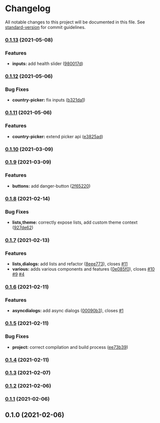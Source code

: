 # Changelog

All notable changes to this project will be documented in this file. See [standard-version](https://github.com/conventional-changelog/standard-version) for commit guidelines.

### [0.1.13](https://github.com/flying-dice/fluentui-toolkit/compare/v0.1.12...v0.1.13) (2021-05-08)


### Features

* **inputs:** add health slider ([980017d](https://github.com/flying-dice/fluentui-toolkit/commit/980017dd800086927d0932773aa34990d086237c))

### [0.1.12](https://github.com/flying-dice/fluentui-toolkit/compare/v0.1.11...v0.1.12) (2021-05-06)


### Bug Fixes

* **country-picker:** fix inputs ([b321da1](https://github.com/flying-dice/fluentui-toolkit/commit/b321da132b7b6bfe1b976f98a74ee7f38c98572c))

### [0.1.11](https://github.com/flying-dice/fluentui-toolkit/compare/v0.1.10...v0.1.11) (2021-05-06)


### Features

* **country-picker:** extend picker api ([e3825ad](https://github.com/flying-dice/fluentui-toolkit/commit/e3825ad1f4fa7db81ede20b2e7babae300ab23c6))

### [0.1.10](https://github.com/flying-dice/fluentui-toolkit/compare/v0.1.9...v0.1.10) (2021-03-09)

### [0.1.9](https://github.com/flying-dice/fluentui-toolkit/compare/v0.1.8...v0.1.9) (2021-03-09)


### Features

* **buttons:** add danger-button ([2f65220](https://github.com/flying-dice/fluentui-toolkit/commit/2f652200f20f45cf6ba169162139341506520597))

### [0.1.8](https://github.com/flying-dice/fluentui-toolkit/compare/v0.1.7...v0.1.8) (2021-02-14)


### Bug Fixes

* **lists,theme:** correctly expose lists, add custom theme context ([927de62](https://github.com/flying-dice/fluentui-toolkit/commit/927de621d0d190b8c8e8077e7428f291773d32af))

### [0.1.7](https://github.com/flying-dice/fluentui-toolkit/compare/v0.1.6...v0.1.7) (2021-02-13)


### Features

* **lists,dialogs:** add lists and refactor ([8eee773](https://github.com/flying-dice/fluentui-toolkit/commit/8eee7733b90134418ca0e5698722c3482b72bc8b)), closes [#11](https://github.com/flying-dice/fluentui-toolkit/issues/11)
* **various:** adds various components and features ([0e085f0](https://github.com/flying-dice/fluentui-toolkit/commit/0e085f02e983ae1982d91e8f24f7b08b66877864)), closes [#10](https://github.com/flying-dice/fluentui-toolkit/issues/10) [#9](https://github.com/flying-dice/fluentui-toolkit/issues/9) [#4](https://github.com/flying-dice/fluentui-toolkit/issues/4)

### [0.1.6](https://github.com/flying-dice/fluentui-toolkit/compare/v0.1.5...v0.1.6) (2021-02-11)


### Features

* **asyncdialogs:** add async dialogs ([00090b3](https://github.com/flying-dice/fluentui-toolkit/commit/00090b3710697da4f01226b727783bd75d48b592)), closes [#1](https://github.com/flying-dice/fluentui-toolkit/issues/1)

### [0.1.5](https://github.com/flying-dice/fluentui-toolkit/compare/v0.1.4...v0.1.5) (2021-02-11)


### Bug Fixes

* **project:** correct compilation and build process ([ee73b39](https://github.com/flying-dice/fluentui-toolkit/commit/ee73b3938606dd7c2d0acaf4ba10484ca3f47652))

### [0.1.4](https://github.com/flying-dice/fluentui-toolkit/compare/v0.1.3...v0.1.4) (2021-02-11)

### [0.1.3](https://github.com/flying-dice/fluentui-toolkit/compare/v0.1.2...v0.1.3) (2021-02-07)

### [0.1.2](https://github.com/flying-dice/fluentui-toolkit/compare/v0.1.1...v0.1.2) (2021-02-06)

### [0.1.1](https://github.com/flying-dice/fluentui-toolkit/compare/v0.1.0...v0.1.1) (2021-02-06)

## 0.1.0 (2021-02-06)
